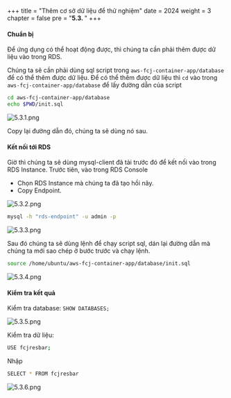 +++
title = "Thêm cơ sở dữ liệu để thử nghiệm"
date = 2024
weight = 3
chapter = false
pre = "<b>5.3. </b>"
+++

#### Chuẩn bị

Để ứng dụng có thể hoạt động được, thì chúng ta cần phải thêm được dữ liệu vào trong RDS.

Chúng ta sẽ cần phải dùng sql script trong `aws-fcj-container-app/database` để có thể thêm được dữ liệu. Để có thể thêm được dữ liệu thì `cd` vào trong `aws-fcj-container-app/database` để lấy đường dẫn của script

```bash
cd aws-fcj-container-app/database
echo $PWD/init.sql
```

![5.3.1.png](/images/5-configure-ec2/5.3.1.png)

Copy lại đường dẫn đó, chúng ta sẽ dùng nó sau.

#### Kết nối tới RDS

Giờ thì chúng ta sẽ dùng mysql-client đã tải trước đó để kết nối vào trong RDS Instance. Trước tiên, vào trong RDS Console

- Chọn RDS Instance mà chúng ta đã tạo hồi nãy.
- Copy Endpoint.

![5.3.2.png](/images/5-configure-ec2/5.3.2.png)

```bash
mysql -h "rds-endpoint" -u admin -p
```

![5.3.3.png](/images/5-configure-ec2/5.3.3.png)

Sau đó chúng ta sẽ dùng lệnh để chạy script sql, dán lại đường dẫn mà chúng ta mới sao chép ở bước trước và chạy lệnh.

```bash
source /home/ubuntu/aws-fcj-container-app/database/init.sql
```

![5.3.4.png](/images/5-configure-ec2/5.3.4.png)

#### Kiểm tra kết quả

Kiểm tra database: `SHOW DATABASES;`

![5.3.5.png](/images/5-configure-ec2/5.3.5.png)

Kiểm tra dữ liệu:

```bash
USE fcjresbar;
```

Nhập

```bash
SELECT * FROM fcjresbar
```

![5.3.6.png](/images/5-configure-ec2/5.3.6.png)

